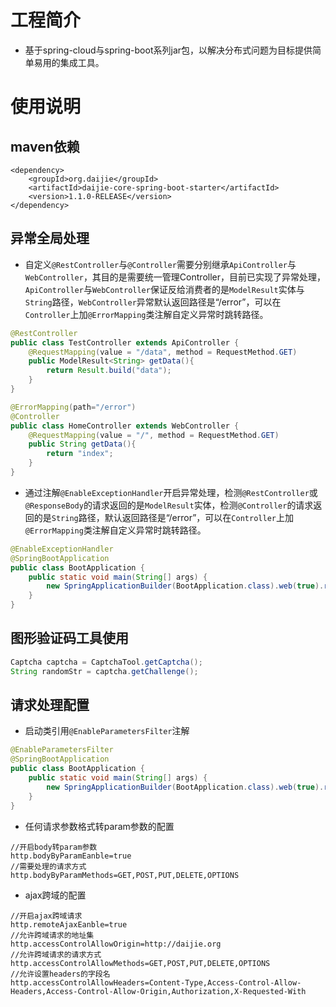 # 工程简介
* 基于spring-cloud与spring-boot系列jar包，以解决分布式问题为目标提供简单易用的集成工具。
# 使用说明
## maven依赖
```
<dependency>
	<groupId>org.daijie</groupId>
	<artifactId>daijie-core-spring-boot-starter</artifactId>
	<version>1.1.0-RELEASE</version>
</dependency>
```
## 异常全局处理
* 自定义`@RestController`与`@Controller`需要分别继承`ApiController`与`WebController`，其目的是需要统一管理Controller，目前已实现了异常处理，`ApiController`与`WebController`保证反给消费者的是`ModelResult`实体与`String`路径，`WebController`异常默认返回路径是“/error”，可以在`Controller`上加`@ErrorMapping`类注解自定义异常时跳转路径。
```java
@RestController
public class TestController extends ApiController {
	@RequestMapping(value = "/data", method = RequestMethod.GET)
	public ModelResult<String> getData(){
		return Result.build("data");
	}
}
```
```java
@ErrorMapping(path="/error")
@Controller
public class HomeController extends WebController {
	@RequestMapping(value = "/", method = RequestMethod.GET)
	public String getData(){
		return "index";
	}
}
```
* 通过注解`@EnableExceptionHandler`开启异常处理，检测`@RestController`或`@ResponseBody`的请求返回的是`ModelResult`实体，检测`@Controller`的请求返回的是`String`路径，默认返回路径是“/error”，可以在`Controller`上加`@ErrorMapping`类注解自定义异常时跳转路径。
```java
@EnableExceptionHandler
@SpringBootApplication
public class BootApplication {
	public static void main(String[] args) {
		new SpringApplicationBuilder(BootApplication.class).web(true).run(args);
	}
}
```
## 图形验证码工具使用
```java
Captcha captcha = CaptchaTool.getCaptcha();
String randomStr = captcha.getChallenge();
```
## 请求处理配置
* 启动类引用`@EnableParametersFilter`注解
```java
@EnableParametersFilter
@SpringBootApplication
public class BootApplication {
	public static void main(String[] args) {
		new SpringApplicationBuilder(BootApplication.class).web(true).run(args);
	}
}
```
* 任何请求参数格式转param参数的配置
```
//开启body转param参数
http.bodyByParamEanble=true
//需要处理的请求方式
http.bodyByParamMethods=GET,POST,PUT,DELETE,OPTIONS
```
* ajax跨域的配置
```
//开启ajax跨域请求
http.remoteAjaxEanble=true
//允许跨域请求的地址集
http.accessControlAllowOrigin=http://daijie.org
//允许跨域请求的请求方式
http.accessControlAllowMethods=GET,POST,PUT,DELETE,OPTIONS
//允许设置headers的字段名
http.accessControlAllowHeaders=Content-Type,Access-Control-Allow-Headers,Access-Control-Allow-Origin,Authorization,X-Requested-With
```